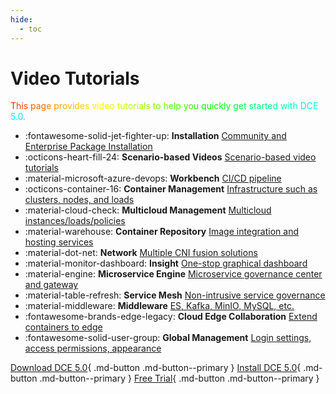```yaml
---
hide:
  - toc
---
```


# Video Tutorials

<span style="background-image: linear-gradient(to right, #ff0000, #ff8000, #ffff00, #80ff00, #00ff00, #00ff80, #00ffff, #0080ff, #0000ff, #8000ff, #ff00ff, #ff0080, #ff0000); 
    background-size: 200%; 
    color: transparent; 
    -webkit-background-clip: text;
    background-clip: text;
    animation: shine 5s infinite linear;">
    This page provides video tutorials to help you quickly get started with DCE 5.0.
</span>

<style>
    @keyframes shine {
        0% {
            background-position: -200%;
        }
        100% {
            background-position: 200%;
        }
    }
</style>

<div class="grid cards" markdown>

- :fontawesome-solid-jet-fighter-up: **Installation** [Community and Enterprise Package Installation](install.md)
- :octicons-heart-fill-24: **Scenario-based Videos** [Scenario-based video tutorials](use-cases.md)
- :material-microsoft-azure-devops: **Workbench** [CI/CD pipeline](amamba.md)
- :octicons-container-16: **Container Management** [Infrastructure such as clusters, nodes, and loads](kpanda.md)
- :material-cloud-check: **Multicloud Management** [Multicloud instances/loads/policies](kairship.md)
- :material-warehouse: **Container Repository** [Image integration and hosting services](kangaroo.md)
- :material-dot-net: **Network** [Multiple CNI fusion solutions](network.md)
- :material-monitor-dashboard: **Insight** [One-stop graphical dashboard](insight.md)
- :material-engine: **Microservice Engine** [Microservice governance center and gateway](skoala.md)
- :material-table-refresh: **Service Mesh** [Non-intrusive service governance](mspider.md)
- :material-middleware: **Middleware** [ES, Kafka, MinIO, MySQL, etc.](mcamel.md)
- :fontawesome-brands-edge-legacy: **Cloud Edge Collaboration** [Extend containers to edge](kant.md)
- :fontawesome-solid-user-group: **Global Management** [Login settings, access permissions, appearance](ghippo.md)

</div>

[Download DCE 5.0](../download/index.md){ .md-button .md-button--primary }
[Install DCE 5.0](../install/index.md){ .md-button .md-button--primary }
[Free Trial](../dce/license0.md){ .md-button .md-button--primary }

